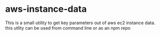 # aws-instance-data
This is a small utility to get  key parameters out of aws ec2 instance data. this utlity can be used from command 
line or as an npm repo
